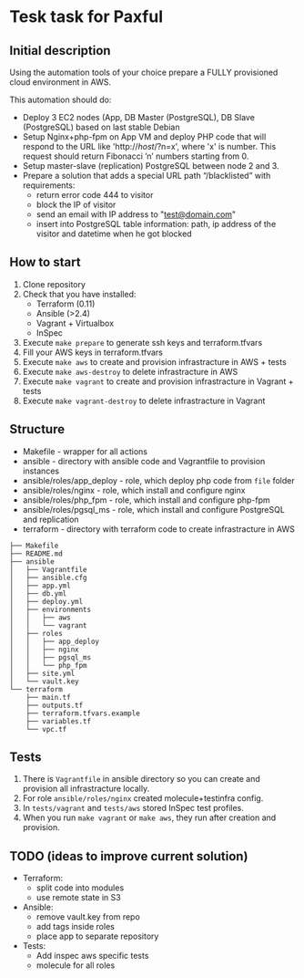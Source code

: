 # Tesk task for Paxful

## Initial description

Using the automation tools of your choice prepare a FULLY provisioned cloud environment in AWS.

This automation should do:

* Deploy 3 EC2 nodes (App, DB Master (PostgreSQL), DB Slave (PostgreSQL) based on last stable Debian
* Setup Nginx+php-fpm on App VM and deploy PHP code that will respond to the URL like 'http://_host_/?n=x', where 'x' is number. This request should return Fibonacci ’n’ numbers starting from 0.
* Setup master-slave (replication) PostgreSQL between node 2 and 3.
* Prepare a solution that adds a special URL path “/blacklisted” with requirements:
  * return error code 444 to visitor
  * block the IP of visitor
  * send an email with IP address to "test@domain.com"
  * insert into PostgreSQL table information: path, ip address of the visitor and datetime when he got blocked

## How to start

1. Clone repository
2. Check that you have installed:
    * Terraform (0.11)
    * Ansible (>2.4)
    * Vagrant + Virtualbox
    * InSpec
3. Execute `make prepare` to generate ssh keys and terraform.tfvars
4. Fill your AWS keys in terraform.tfvars
5. Execute `make aws` to create and provision infrastracture in AWS + tests
6. Execute `make aws-destroy` to delete infrastracture in AWS
7. Execute `make vagrant` to create and provision infrastracture in Vagrant + tests
8. Execute `make vagrant-destroy` to delete infrastracture in Vagrant

## Structure

* Makefile - wrapper for all actions
* ansible - directory with ansible code and Vagrantfile to provision instances
* ansible/roles/app_deploy - role, which deploy php code from `file` folder
* ansible/roles/nginx - role, which install and configure nginx
* ansible/roles/php_fpm - role, which install and configure php-fpm
* ansible/roles/pgsql_ms - role, which install and configure PostgreSQL and replication
* terraform - directory with terraform code to create infrastracture in AWS

```text
├── Makefile
├── README.md
├── ansible
│   ├── Vagrantfile
│   ├── ansible.cfg
│   ├── app.yml
│   ├── db.yml
│   ├── deploy.yml
│   ├── environments
│   │   ├── aws
│   │   └── vagrant
│   ├── roles
│   │   ├── app_deploy
│   │   ├── nginx
│   │   ├── pgsql_ms
│   │   └── php_fpm
│   ├── site.yml
│   └── vault.key
└── terraform
    ├── main.tf
    ├── outputs.tf
    ├── terraform.tfvars.example
    ├── variables.tf
    └── vpc.tf
```

## Tests

1. There is `Vagrantfile` in ansible directory so you can create and provision all infrastracture locally.
2. For role `ansible/roles/nginx` created molecule+testinfra config.
3. In `tests/vagrant` and `tests/aws` stored InSpec test profiles.
4. When you run `make vagrant` or `make aws`, they run after creation and provision.

## TODO (ideas to improve current solution)

* Terraform:
    * split code into modules
    * use remote state in S3
* Ansible:
    * remove vault.key from repo
    * add tags inside roles
    * place app to separate repository
* Tests:
    * Add inspec aws specific tests
    * molecule for all roles
